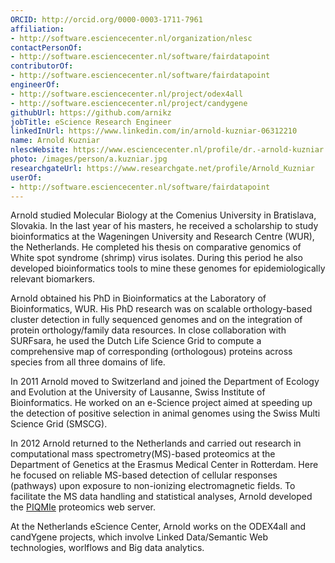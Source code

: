 ```yaml
---
ORCID: http://orcid.org/0000-0003-1711-7961
affiliation:
- http://software.esciencecenter.nl/organization/nlesc
contactPersonOf:
- http://software.esciencecenter.nl/software/fairdatapoint
contributorOf:
- http://software.esciencecenter.nl/software/fairdatapoint
engineerOf:
- http://software.esciencecenter.nl/project/odex4all
- http://software.esciencecenter.nl/project/candygene
githubUrl: https://github.com/arnikz
jobTitle: eScience Research Engineer
linkedInUrl: https://www.linkedin.com/in/arnold-kuzniar-06312210
name: Arnold Kuzniar
nlescWebsite: https://www.esciencecenter.nl/profile/dr.-arnold-kuzniar
photo: /images/person/a.kuzniar.jpg
researchgateUrl: https://www.researchgate.net/profile/Arnold_Kuzniar
userOf:
- http://software.esciencecenter.nl/software/fairdatapoint
---
```

Arnold studied Molecular Biology at the Comenius University in Bratislava, Slovakia. In the last year of his masters, he received a scholarship to study bioinformatics at the Wageningen University and Research Centre (WUR), the Netherlands. He completed his thesis on comparative genomics of White spot syndrome (shrimp) virus isolates. During this period he also developed bioinformatics tools to mine these genomes for epidemiologically relevant biomarkers.

Arnold obtained his PhD in Bioinformatics at the Laboratory of Bioinformatics, WUR. His PhD research was on scalable orthology-based cluster detection in fully sequenced genomes and on the integration of protein orthology/family data resources. In close collaboration with SURFsara, he used the Dutch Life Science Grid to compute a comprehensive map of corresponding (orthologous) proteins across species from all three domains of life.

In 2011 Arnold moved to Switzerland and joined the Department of Ecology and Evolution at the University of Lausanne, Swiss Institute of Bioinformatics. He worked on an e-Science project aimed at speeding up the detection of positive selection in animal genomes using the Swiss Multi Science Grid (SMSCG).

In 2012 Arnold returned to the Netherlands and carried out research in computational mass spectrometry(MS)-based proteomics at the Department of Genetics at the Erasmus Medical Center in Rotterdam. Here he focused on reliable MS-based detection of cellular responses (pathways) upon exposure to non-ionizing electromagnetic fields. To facilitate the MS data handling and statistical analyses, Arnold developed the [PIQMIe](http://www.bioinformatics.nl/piqmie) proteomics web server.

At the Netherlands eScience Center, Arnold works on the ODEX4all and candYgene projects, which involve Linked Data/Semantic Web technologies, worlflows and Big data analytics.
